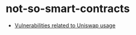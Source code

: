 # not-so-smart-contracts

- [Vulnerabilities related to Uniswap usage](vulnerabilities/usage-of-uniswap.md)
